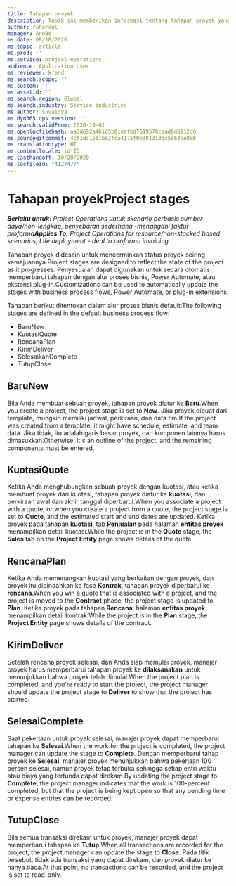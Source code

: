 ```yaml
---
title: Tahapan proyek
description: Topik ini memberikan informasi tentang tahapan proyek yang tersedia dalam Microsoft Dynamics Project Operations.
author: ruhercul
manager: AnnBe
ms.date: 09/18/2020
ms.topic: article
ms.prod: ''
ms.service: project-operations
audience: Application User
ms.reviewer: kfend
ms.search.scope: ''
ms.custom: ''
ms.assetid: ''
ms.search.region: Global
ms.search.industry: Service industries
ms.author: suvaidya
ms.dyn365.ops.version: ''
ms.search.validFrom: 2020-10-01
ms.openlocfilehash: aa3d692a46165b01eafbd7619578cead8dd912d6
ms.sourcegitcommit: 4cf1dc1561b92fca4175f0b3813133c5e63ce8e6
ms.translationtype: HT
ms.contentlocale: id-ID
ms.lasthandoff: 10/28/2020
ms.locfileid: "4127477"
---
```

# <a name="project-stages"></a><span data-ttu-id="e8ad9-103">Tahapan proyek</span><span class="sxs-lookup"><span data-stu-id="e8ad9-103">Project stages</span></span>

<span data-ttu-id="e8ad9-104">_**Berlaku untuk:** Project Operations untuk skenario berbasis sumber daya/non-lengkap, penyebaran sederhana -menangani faktur proforma_</span><span class="sxs-lookup"><span data-stu-id="e8ad9-104">_**Applies To:** Project Operations for resource/non-stocked based scenarios, Lite deployment - deal to proforma invoicing_</span></span>

<span data-ttu-id="e8ad9-105">Tahapan proyek didesain untuk mencerminkan status proyek seiring kemajuannya.</span><span class="sxs-lookup"><span data-stu-id="e8ad9-105">Project stages are designed to reflect the state of the project as it progresses.</span></span> <span data-ttu-id="e8ad9-106">Penyesuaian dapat digunakan untuk secara otomatis memperbarui tahapan dengan alur proses bisnis, Power Automate, atau ekstensi plug-in.</span><span class="sxs-lookup"><span data-stu-id="e8ad9-106">Customizations can be used to automatically update the stages with business process flows, Power Automate, or plug-in extensions.</span></span>

<span data-ttu-id="e8ad9-107">Tahapan berikut ditentukan dalam alur proses bisnis default:</span><span class="sxs-lookup"><span data-stu-id="e8ad9-107">The following stages are defined in the default business process flow:</span></span>

- <span data-ttu-id="e8ad9-108">Baru</span><span class="sxs-lookup"><span data-stu-id="e8ad9-108">New</span></span>
- <span data-ttu-id="e8ad9-109">Kuotasi</span><span class="sxs-lookup"><span data-stu-id="e8ad9-109">Quote</span></span>
- <span data-ttu-id="e8ad9-110">Rencana</span><span class="sxs-lookup"><span data-stu-id="e8ad9-110">Plan</span></span>
- <span data-ttu-id="e8ad9-111">Kirim</span><span class="sxs-lookup"><span data-stu-id="e8ad9-111">Deliver</span></span>
- <span data-ttu-id="e8ad9-112">Selesaikan</span><span class="sxs-lookup"><span data-stu-id="e8ad9-112">Complete</span></span>
- <span data-ttu-id="e8ad9-113">Tutup</span><span class="sxs-lookup"><span data-stu-id="e8ad9-113">Close</span></span> 

## <a name="new"></a><span data-ttu-id="e8ad9-114">Baru</span><span class="sxs-lookup"><span data-stu-id="e8ad9-114">New</span></span>

<span data-ttu-id="e8ad9-115">Bila Anda membuat sebuah proyek, tahapan proyek diatur ke **Baru**.</span><span class="sxs-lookup"><span data-stu-id="e8ad9-115">When you create a project, the project stage is set to **New**.</span></span> <span data-ttu-id="e8ad9-116">Jika proyek dibuat dari template, mungkin memiliki jadwal, perkiraan, dan data tim.</span><span class="sxs-lookup"><span data-stu-id="e8ad9-116">If the project was created from a template, it might have schedule, estimate, and team data.</span></span> <span data-ttu-id="e8ad9-117">Jika tidak, itu adalah garis besar proyek, dan komponen lainnya harus dimasukkan.</span><span class="sxs-lookup"><span data-stu-id="e8ad9-117">Otherwise, it's an outline of the project, and the remaining components must be entered.</span></span>

## <a name="quote"></a><span data-ttu-id="e8ad9-118">Kuotasi</span><span class="sxs-lookup"><span data-stu-id="e8ad9-118">Quote</span></span>

<span data-ttu-id="e8ad9-119">Ketika Anda menghubungkan sebuah proyek dengan kuotasi, atau ketika membuat proyek dari kuotasi, tahapan proyek diatur ke **kuotasi**, dan perkiraan awal dan akhir tanggal diperbarui.</span><span class="sxs-lookup"><span data-stu-id="e8ad9-119">When you associate a project with a quote, or when you create a project from a quote, the project stage is set to **Quote**, and the estimated start and end dates are updated.</span></span> <span data-ttu-id="e8ad9-120">Ketika proyek pada tahapan **kuotasi**, tab **Penjualan** pada halaman **entitas proyek** menampilkan detail kuotasi.</span><span class="sxs-lookup"><span data-stu-id="e8ad9-120">While the project is in the **Quote** stage, the **Sales** tab on the **Project Entity** page shows details of the quote.</span></span>

## <a name="plan"></a><span data-ttu-id="e8ad9-121">Rencana</span><span class="sxs-lookup"><span data-stu-id="e8ad9-121">Plan</span></span>

<span data-ttu-id="e8ad9-122">Ketika Anda memenangkan kuotasi yang berkaitan dengan proyek, dan proyek itu dipindahkan ke fase **Kontrak**, tahapan proyek diperbarui ke **rencana**.</span><span class="sxs-lookup"><span data-stu-id="e8ad9-122">When you win a quote that is associated with a project, and the project is moved to the **Contract** phase, the project stage is updated to **Plan**.</span></span> <span data-ttu-id="e8ad9-123">Ketika proyek pada tahapan **Rencana**, halaman **entitas proyek** menampilkan detail kontrak.</span><span class="sxs-lookup"><span data-stu-id="e8ad9-123">While the project is in the **Plan** stage, the **Project Entity** page shows details of the contract.</span></span>

## <a name="deliver"></a><span data-ttu-id="e8ad9-124">Kirim</span><span class="sxs-lookup"><span data-stu-id="e8ad9-124">Deliver</span></span>

<span data-ttu-id="e8ad9-125">Setelah rencana proyek selesai, dan Anda siap memulai proyek, manajer proyek harus memperbarui tahapan proyek ke **dilaksanakan** untuk menunjukkan bahwa proyek telah dimulai.</span><span class="sxs-lookup"><span data-stu-id="e8ad9-125">When the project plan is completed, and you're ready to start the project, the project manager should update the project stage to **Deliver** to show that the project has started.</span></span>

## <a name="complete"></a><span data-ttu-id="e8ad9-126">Selesai</span><span class="sxs-lookup"><span data-stu-id="e8ad9-126">Complete</span></span> 

<span data-ttu-id="e8ad9-127">Saat pekerjaan untuk proyek selesai, manajer proyek dapat memperbarui tahapan ke **Selesai**.</span><span class="sxs-lookup"><span data-stu-id="e8ad9-127">When the work for the project is completed, the project manager can update the stage to **Complete**.</span></span> <span data-ttu-id="e8ad9-128">Dengan memperbarui tahap proyek ke **Selesai**, manajer proyek menunjukkan bahwa pekerjaan 100 persen selesai, namun proyek tetap terbuka sehingga setiap entri waktu atau biaya yang tertunda dapat direkam.</span><span class="sxs-lookup"><span data-stu-id="e8ad9-128">By updating the project stage to **Complete**, the project manager indicates that the work is 100-percent completed, but that the project is being kept open so that any pending time or expense entries can be recorded.</span></span>

## <a name="close"></a><span data-ttu-id="e8ad9-129">Tutup</span><span class="sxs-lookup"><span data-stu-id="e8ad9-129">Close</span></span>

<span data-ttu-id="e8ad9-130">Bila semua transaksi direkam untuk proyek, manajer proyek dapat memperbarui tahapan ke **Tutup**.</span><span class="sxs-lookup"><span data-stu-id="e8ad9-130">When all transactions are recorded for the project, the project manager can update the stage to **Close**.</span></span> <span data-ttu-id="e8ad9-131">Pada titik tersebut, tidak ada transaksi yang dapat direkam, dan proyek diatur ke hanya baca.</span><span class="sxs-lookup"><span data-stu-id="e8ad9-131">At that point, no transactions can be recorded, and the project is set to read-only.</span></span>

